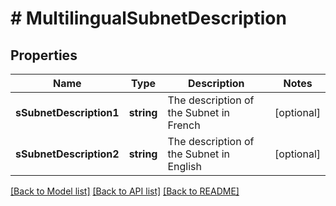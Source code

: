 # # MultilingualSubnetDescription

## Properties

Name | Type | Description | Notes
------------ | ------------- | ------------- | -------------
**sSubnetDescription1** | **string** | The description of the Subnet in French | [optional]
**sSubnetDescription2** | **string** | The description of the Subnet in English | [optional]

[[Back to Model list]](../../README.md#models) [[Back to API list]](../../README.md#endpoints) [[Back to README]](../../README.md)
